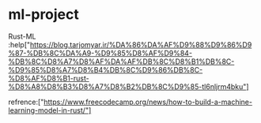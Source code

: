 # ml-project
Rust-ML
:help["https://blog.tarjomyar.ir/%DA%86%DA%AF%D9%88%D9%86%D9%87-%DB%8C%DA%A9-%D9%85%D8%AF%D9%84-%DB%8C%D8%A7%D8%AF%DA%AF%DB%8C%D8%B1%DB%8C-%D9%85%D8%A7%D8%B4%DB%8C%D9%86%DB%8C-%D8%AF%D8%B1-rust-%D8%A8%D8%B3%D8%A7%D8%B2%DB%8C%D9%85-tl6nljrm4bku"]

refrence:["https://www.freecodecamp.org/news/how-to-build-a-machine-learning-model-in-rust/"]

